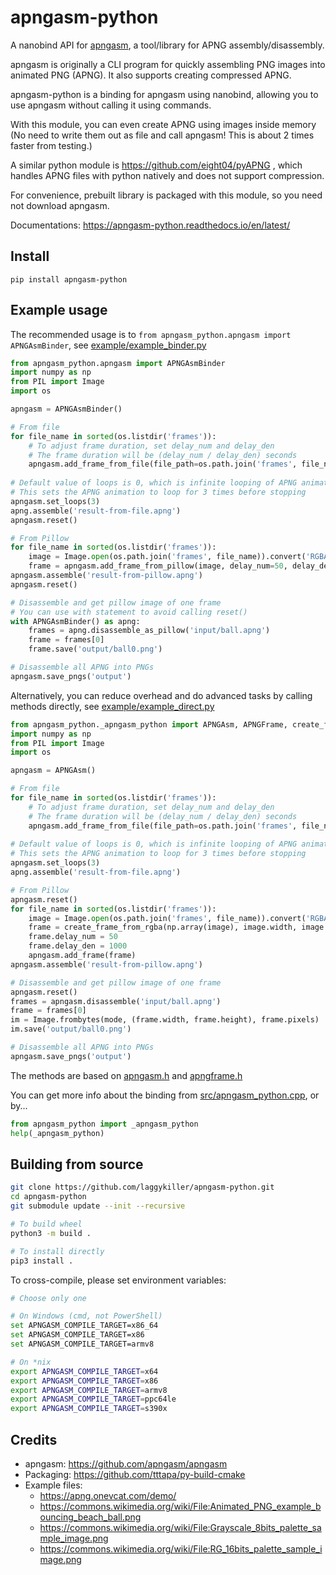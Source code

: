# apngasm-python

A nanobind API for [apngasm](https://github.com/apngasm/apngasm), a tool/library for APNG assembly/disassembly.

apngasm is originally a CLI program for quickly assembling PNG images into animated PNG (APNG). It also supports creating compressed APNG.

apngasm-python is a binding for apngasm using nanobind, allowing you to use apngasm without calling it using commands.

With this module, you can even create APNG using images inside memory (No need to write them out as file and call apngasm! This is about 2 times faster from testing.)

A similar python module is https://github.com/eight04/pyAPNG , which handles APNG files with python natively and does not support compression.

For convenience, prebuilt library is packaged with this module, so you need not download apngasm.

Documentations: https://apngasm-python.readthedocs.io/en/latest/

## Install
```
pip install apngasm-python
```

## Example usage
The recommended usage is to `from apngasm_python.apngasm import APNGAsmBinder`, see [example/example_binder.py](example/example_binder.py)
```python
from apngasm_python.apngasm import APNGAsmBinder
import numpy as np
from PIL import Image
import os

apngasm = APNGAsmBinder()

# From file
for file_name in sorted(os.listdir('frames')):
    # To adjust frame duration, set delay_num and delay_den
    # The frame duration will be (delay_num / delay_den) seconds
    apngasm.add_frame_from_file(file_path=os.path.join('frames', file_name), delay_num=100, delay_den=1000)
    
# Default value of loops is 0, which is infinite looping of APNG animation
# This sets the APNG animation to loop for 3 times before stopping
apngasm.set_loops(3)
apng.assemble('result-from-file.apng')
apngasm.reset()

# From Pillow
for file_name in sorted(os.listdir('frames')):
    image = Image.open(os.path.join('frames', file_name)).convert('RGBA')
    frame = apngasm.add_frame_from_pillow(image, delay_num=50, delay_den=1000)
apngasm.assemble('result-from-pillow.apng')
apngasm.reset()

# Disassemble and get pillow image of one frame
# You can use with statement to avoid calling reset()
with APNGAsmBinder() as apng:
    frames = apng.disassemble_as_pillow('input/ball.apng')
    frame = frames[0]
    frame.save('output/ball0.png')

# Disassemble all APNG into PNGs
apngasm.save_pngs('output')
```

Alternatively, you can reduce overhead and do advanced tasks by calling methods directly, see [example/example_direct.py](example/example_direct.py)
```python
from apngasm_python._apngasm_python import APNGAsm, APNGFrame, create_frame_from_rgb, create_frame_from_rgba
import numpy as np
from PIL import Image
import os

apngasm = APNGAsm()

# From file
for file_name in sorted(os.listdir('frames')):
    # To adjust frame duration, set delay_num and delay_den
    # The frame duration will be (delay_num / delay_den) seconds
    apngasm.add_frame_from_file(file_path=os.path.join('frames', file_name), delay_num=100, delay_den=1000)
    
# Default value of loops is 0, which is infinite looping of APNG animation
# This sets the APNG animation to loop for 3 times before stopping
apngasm.set_loops(3)
apng.assemble('result-from-file.apng')

# From Pillow
apngasm.reset()
for file_name in sorted(os.listdir('frames')):
    image = Image.open(os.path.join('frames', file_name)).convert('RGBA')
    frame = create_frame_from_rgba(np.array(image), image.width, image.height)
    frame.delay_num = 50
    frame.delay_den = 1000
    apngasm.add_frame(frame)
apngasm.assemble('result-from-pillow.apng')

# Disassemble and get pillow image of one frame
apngasm.reset()
frames = apngasm.disassemble('input/ball.apng')
frame = frames[0]
im = Image.frombytes(mode, (frame.width, frame.height), frame.pixels)
im.save('output/ball0.png')

# Disassemble all APNG into PNGs
apngasm.save_pngs('output')
```

The methods are based on [apngasm.h](https://github.com/apngasm/apngasm/blob/master/lib/src/apngasm.h) and [apngframe.h](https://github.com/apngasm/apngasm/blob/master/lib/src/apngframe.h)

You can get more info about the binding from [src/apngasm_python.cpp](src/apngasm_python.cpp), or by...

```python
from apngasm_python import _apngasm_python
help(_apngasm_python)
```

## Building from source
```bash
git clone https://github.com/laggykiller/apngasm-python.git
cd apngasm-python
git submodule update --init --recursive

# To build wheel
python3 -m build .

# To install directly
pip3 install .
```

To cross-compile, please set environment variables:
```bash
# Choose only one

# On Windows (cmd, not PowerShell)
set APNGASM_COMPILE_TARGET=x86_64
set APNGASM_COMPILE_TARGET=x86
set APNGASM_COMPILE_TARGET=armv8

# On *nix
export APNGASM_COMPILE_TARGET=x64
export APNGASM_COMPILE_TARGET=x86
export APNGASM_COMPILE_TARGET=armv8
export APNGASM_COMPILE_TARGET=ppc64le
export APNGASM_COMPILE_TARGET=s390x
```

## Credits
- apngasm: https://github.com/apngasm/apngasm
- Packaging: https://github.com/tttapa/py-build-cmake
- Example files:
    - https://apng.onevcat.com/demo/
    - https://commons.wikimedia.org/wiki/File:Animated_PNG_example_bouncing_beach_ball.png
    - https://commons.wikimedia.org/wiki/File:Grayscale_8bits_palette_sample_image.png
    - https://commons.wikimedia.org/wiki/File:RG_16bits_palette_sample_image.png

